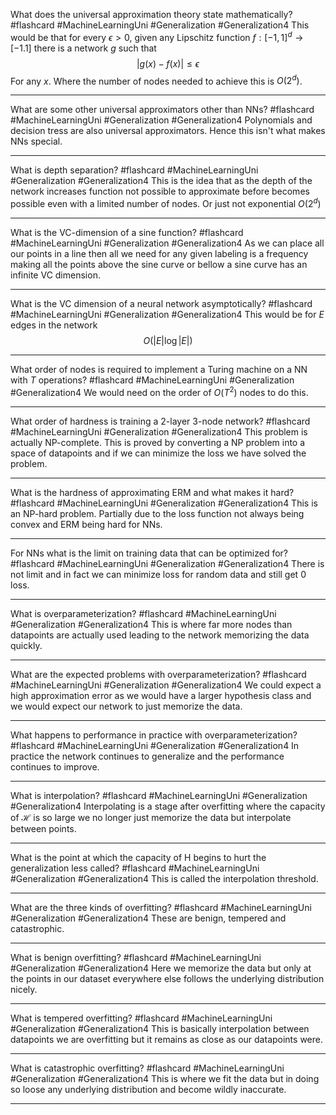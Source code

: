 What does the universal approximation theory state mathematically? #flashcard #MachineLearningUni #Generalization #Generalization4
	This would be that for every $\epsilon>0$, given any Lipschitz function $f:[-1,1]^d\to[-1.1]$ there is a network $g$ such that $$|g(x)-f(x)|\le\epsilon$$For any $x$. Where the number of nodes needed to achieve this is $O(2^d)$.

---
What are some other universal approximators other than NNs? #flashcard #MachineLearningUni #Generalization #Generalization4 
	Polynomials and decision tress are also universal approximators. Hence this isn't what makes NNs special.

---
What is depth separation? #flashcard #MachineLearningUni #Generalization #Generalization4 
	This is the idea that as the depth of the network increases function not possible to approximate before becomes possible even with a limited number of nodes. Or just not exponential $O(2^d)$

---
What is the VC-dimension of a sine function? #flashcard #MachineLearningUni #Generalization #Generalization4 
	As we can place all our points in a line then all we need for any given labeling is a frequency making all the points above the sine curve or bellow a sine curve has an infinite VC dimension.

---
What is the VC dimension of a neural network asymptotically? #flashcard #MachineLearningUni #Generalization #Generalization4 
	This would be for $E$ edges in the network $$O(|E|\log|E|)$$

---
What order of nodes is required to implement a Turing machine on a NN with $T$ operations? #flashcard #MachineLearningUni #Generalization #Generalization4 
	We would need on the order of $O(T^2)$ nodes to do this.

---
What order of hardness is training a 2-layer 3-node network? #flashcard #MachineLearningUni #Generalization #Generalization4 
	This problem is actually NP-complete. This is proved by converting a NP problem into a space of datapoints and if we can minimize the loss we have solved the problem.

---
What is the hardness of approximating ERM and what makes it hard? #flashcard #MachineLearningUni #Generalization #Generalization4 
	This is an NP-hard problem. Partially due to the loss function not always being convex and ERM being hard for NNs.

---
For NNs what is the limit on training data that can be optimized for? #flashcard #MachineLearningUni #Generalization #Generalization4 
	There is not limit and in fact we can minimize loss for random data and still get 0 loss.

---
What is overparameterization? #flashcard #MachineLearningUni #Generalization #Generalization4 
	This is where far more nodes than datapoints are actually used leading to the network memorizing the data quickly.

---
What are the expected problems with overparameterization? #flashcard #MachineLearningUni #Generalization #Generalization4 
	We could expect a high approximation error as we would have a larger hypothesis class and we would expect our network to just memorize the data.

---
What happens to performance in practice with overparameterization? #flashcard #MachineLearningUni #Generalization #Generalization4
	In practice the network continues to generalize and the performance continues to improve.

---
What is interpolation? #flashcard #MachineLearningUni #Generalization #Generalization4 
	Interpolating is a stage after overfitting where the capacity of $\mathcal H$ is so large we no longer just memorize the data but interpolate between points.

---
What is the point at which the capacity of H begins to hurt the generalization less called? #flashcard #MachineLearningUni #Generalization #Generalization4 
	This is called the interpolation threshold.

---
What are the three kinds of overfitting? #flashcard #MachineLearningUni #Generalization #Generalization4 
	These are benign, tempered and catastrophic.

---
What is benign overfitting? #flashcard #MachineLearningUni #Generalization #Generalization4 
	Here we memorize the data but only at the points in our dataset everywhere else follows the underlying distribution nicely.

---
What is tempered overfitting? #flashcard #MachineLearningUni #Generalization #Generalization4 
	This is basically interpolation between datapoints we are overfitting but it remains as close as our datapoints were.

---
What is catastrophic overfitting? #flashcard #MachineLearningUni #Generalization #Generalization4
	This is where we fit the data but in doing so loose any underlying distribution and become wildly inaccurate.

---
